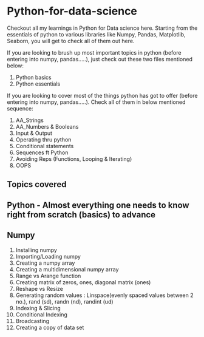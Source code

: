 # Python-for-data-science

Checkout all my learnings in Python for Data science here. Starting from the essentials of python to various libraries like Numpy, Pandas, Matplotlib, Seaborn, you will get to check all of them out here.

If you are looking to brush up most important topics in python (before entering into numpy, pandas.....), just check out these two files mentioned below:
1. Python basics
2. Python essentials

If you are looking to cover most of the things python has got to offer (before entering into numpy, pandas.....). Check all of them in below mentioned sequence:
1. AA_Strings
2. AA_Numbers & Booleans
3. Input & Output
4. Operating thru python
5. Conditional statements
6. Sequences ft Python
7. Avoiding Reps (Functions, Looping & Iterating)
8. OOPS

## Topics covered

## Python - Almost everything one needs to know right from scratch (basics) to advance

## Numpy

1. Installing numpy
2. Importing/Loading numpy
3. Creating a numpy array
4. Creating a multidimensional numpy array
5. Range vs Arange function
6. Creating matrix of zeros, ones, diagonal matrix (ones)
7. Reshape vs Resize
8. Generating random values : Linspace(evenly spaced values between 2 no.), rand (sd), randn (nd), randint (ud)
9. Indexing & Slicing
10. Conditional Indexing
11. Broadcasting
12. Creating a copy of data set



